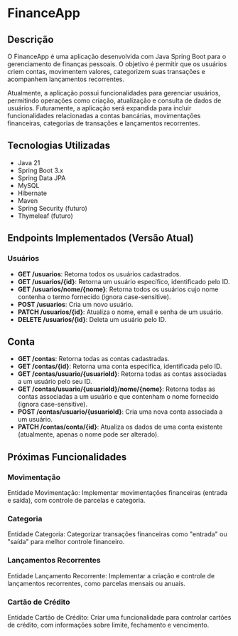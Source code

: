 # FinanceApp

## Descrição
O FinanceApp é uma aplicação desenvolvida com Java Spring Boot para o gerenciamento de finanças pessoais. O objetivo é permitir que os usuários criem contas, movimentem valores, categorizem suas transações e acompanhem lançamentos recorrentes.

Atualmente, a aplicação possui funcionalidades para gerenciar usuários, permitindo operações como criação, atualização e consulta de dados de usuários. Futuramente, a aplicação será expandida para incluir funcionalidades relacionadas a contas bancárias, movimentações financeiras, categorias de transações e lançamentos recorrentes.

## Tecnologias Utilizadas
- Java 21
- Spring Boot 3.x
- Spring Data JPA
- MySQL
- Hibernate
- Maven
- Spring Security (futuro)
- Thymeleaf (futuro)

## Endpoints Implementados (Versão Atual)

### Usuários
- **GET /usuarios**: Retorna todos os usuários cadastrados.
- **GET /usuarios/{id}**: Retorna um usuário específico, identificado pelo ID.
- **GET /usuarios/nome/{nome}**: Retorna todos os usuários cujo nome contenha o termo fornecido (ignora case-sensitive).
- **POST /usuarios**: Cria um novo usuário.
- **PATCH /usuarios/{id}**: Atualiza o nome, email e senha de um usuário.
- **DELETE /usuarios/{id}**: Deleta um usuário pelo ID.

## Conta

- **GET /contas**: Retorna todas as contas cadastradas.
- **GET /contas/{id}**: Retorna uma conta específica, identificada pelo ID.
- **GET /contas/usuario/{usuarioId}**: Retorna todas as contas associadas a um usuário pelo seu ID.
- **GET /contas/usuario/{usuarioId}/nome/{nome}**: Retorna todas as contas associadas a um usuário e que contenham o nome fornecido (ignora case-sensitive).
- **POST /contas/usuario/{usuarioId}**: Cria uma nova conta associada a um usuário.
- **PATCH /contas/conta/{id}**: Atualiza os dados de uma conta existente (atualmente, apenas o nome pode ser alterado).


## Próximas Funcionalidades

### Movimentação
Entidade Movimentação: Implementar movimentações financeiras (entrada e saída), com controle de parcelas e categoria.

### Categoria
Entidade Categoria: Categorizar transações financeiras como "entrada" ou "saída" para melhor controle financeiro.

### Lançamentos Recorrentes
Entidade Lançamento Recorrente: Implementar a criação e controle de lançamentos recorrentes, como parcelas mensais ou anuais.

### Cartão de Crédito
Entidade Cartão de Crédito: Criar uma funcionalidade para controlar cartões de crédito, com informações sobre limite, fechamento e vencimento.
